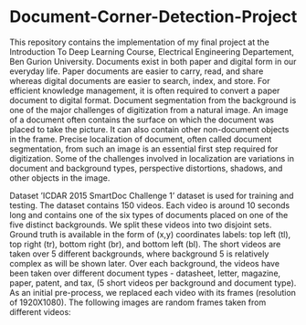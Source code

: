 # Document-Corner-Detection-Project

This repository contains the implementation of my final project at the Introduction To Deep Learning Course, Electrical Engineering Departement, Ben Gurion University. 
Documents exist in both paper and digital form in our everyday life. Paper documents are easier to carry, read, and share whereas digital documents are easier to search, index, and store. For efficient knowledge management, it is often required to convert a paper document to digital format.   Document segmentation from the background is one of the major challenges of digitization from a natural image. An image of a document often contains the surface on which the document was placed to take the picture. It can also contain other non-document objects in the frame. Precise localization of document, often called document segmentation, from such an image is an essential first step required for digitization. Some of the challenges involved in localization are variations in document and background types, perspective distortions, shadows, and other objects in the image.

Dataset
’ICDAR 2015 SmartDoc Challenge 1’ dataset is used for training and testing. The dataset contains 150 videos. Each video is around 10 seconds long and contains one of the six types of documents placed on one of the five distinct backgrounds. We split these videos into two disjoint sets. Ground truth is available in the form of (x,y) coordinates labels: top left (tl), top right (tr), bottom right (br), and bottom left (bl).
The short videos are taken over 5 different backgrounds, where background 5 is relatively complex as will be shown later. Over each background, the videos have been taken over different document types - datasheet, letter, magazine, paper, patent, and tax, (5 short videos per background and document type).
As an initial pre-process, we replaced each video with its frames (resolution of 1920X1080). The following images are random frames taken from different videos:


